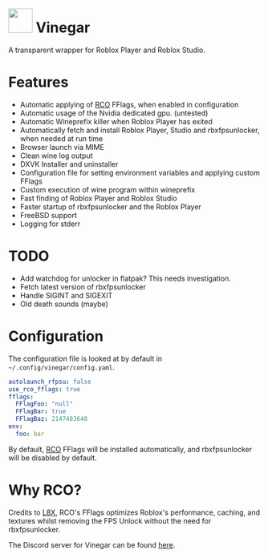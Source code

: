 # <img src="https://github.com/vinegar-dev/vinegar/blob/master/icons/vinegar.svg" width="48"> Vinegar
A transparent wrapper for Roblox Player and Roblox Studio.

# Features
+ Automatic applying of [RCO](https://github.com/L8X/Roblox-Client-Optimizer) FFlags, when enabled in configuration
+ Automatic usage of the Nvidia dedicated gpu. (untested)
+ Automatic Wineprefix killer when Roblox Player has exited
+ Automatically fetch and install Roblox Player, Studio and rbxfpsunlocker, when needed at run time
+ Browser launch via MIME
+ Clean wine log output
+ DXVK Installer and uninstaller
+ Configuration file for setting environment variables and applying custom FFlags
+ Custom execution of wine program within wineprefix
+ Fast finding of Roblox Player and Roblox Studio
+ Faster startup of rbxfpsunlocker and the Roblox Player
+ FreeBSD support
+ Logging for stderr

# TODO
+ Add watchdog for unlocker in flatpak? This needs investigation.
+ Fetch latest version of rbxfpsunlocker
+ Handle SIGINT and SIGEXIT
+ Old death sounds (maybe)

# Configuration
The configuration file is looked at by default in `~/.config/vinegar/config.yaml`.
```yaml
autolaunch_rfpsu: false
use_rco_fflags: true
fflags:
  FFlagFoo: "null"
  FFlagBar: true
  FFlagBaz: 2147483648
env:
  foo: bar
```
By default, [RCO](https://github.com/L8X/Roblox-Client-Optimizer) FFlags will be installed automatically, and rbxfpsunlocker will be disabled by default.

# Why RCO?
Credits to [L8X](https://github.com/L8X), RCO's FFlags optimizes Roblox's performance, caching, and textures whilst removing the FPS Unlock without the need for rbxfpsunlocker.

The Discord server for Vinegar can be found [here](https://discord.gg/dzdzZ6Pps2).
